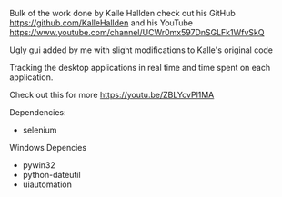 Bulk of the work done by Kalle Hallden check out his GitHub https://github.com/KalleHallden 
and his YouTube https://www.youtube.com/channel/UCWr0mx597DnSGLFk1WfvSkQ

Ugly gui added by me with slight modifications to Kalle's original code

Tracking the desktop applications in real time and time spent on each application.

Check out this for more https://youtu.be/ZBLYcvPl1MA 

Dependencies:

- selenium


Windows Depencies

- pywin32
- python-dateutil
- uiautomation 

